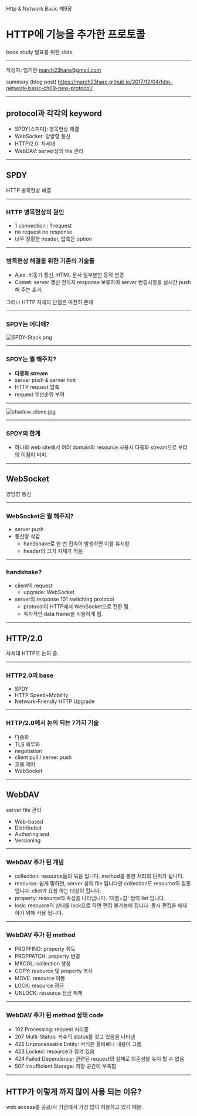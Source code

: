 Http & Network Basic 제9장
# HTTP에 기능을 추가한 프로토콜
book study 발표를 위한 slide.

---

작성자: 임기완 march23hare@gmail.com

summary (blog post)
https://march23hare.github.io/2017/12/04/http-network-basic-ch09-new-protocol/

---

## protocol과 각각의 keyword

- SPDY[스피디]: 병목현상 해결
- WebSocket: 양방향 통신
- HTTP/2.0: 차세대
- WebDAV: server상의 file 관리

---

## SPDY

HTTP 병목현상 해결

---

### HTTP 병목현상의 원인

- 1 connection : 1 request
- no request no response
- 너무 장황한 header, 압축은 option

---

### 병목현상 해결을 위한 기존의 기술들
- Ajax: 비동기 통신, HTML 문서 일부분만 동적 변경
- Comet: server 갱신 전까지 response 보류하여 server 변경사항을 실시간 push해 주는 효과.

그러나 HTTP 자체의 단점은 여전히 존재

---

### SPDY는 어디에?

![SPDY-Stack.png](img/SPDY-Stack.png)

---

### SPDY는 뭘 해주지?

- **다중화 stream**
- server push & server hint
- HTTP request 압축
- request 우선순위 부여

---

![shadow_clone.jpg](img/shadow_clone.jpg)

---

### SPDY의 한계

- 하나의 web site에서 여러 domain의 resource 사용시 다중화 stream으로 부터의 이점이 미미.

---

## WebSocket

양방향 통신

---

### WebSocket은 뭘 해주지?

- server push
- 통신량 삭감
	- handshake로 한 번 접속이 발생하면 이를 유지함
	- header의 크기 자체가 작음

---

### handshake?

- client의 request
	- upgrade: WebSocket
- server의 response 101 switching protocol
	- protocol이 HTTP에서 WebSocket으로 전환 됨.
	- 독자적인 data frame을 사용하게 됨.

---

## HTTP/2.0

차세대 HTTP로 논의 중.

---

### HTTP2.0의 base

- SPDY
- HTTP Speed+Mobility
- Network-Friendly HTTP Upgrade

---

### HTTP/2.0에서 논의 되는 7가지 기술

- 다중화
- TLS 의무화
- negotiation
- client pull / server push
- 흐름 제어
- WebSocket

---

## WebDAV

server file 관리

- Web-based
- Distributed
- Authoring and
- Versioning

---

### WebDAV 추가 된 개념

- collection: resource들의 묶음 입니다. method를 통한 처리의 단위가 됩니다.
- resource: 쉽게 말하면, server 상의 file 입니다만 collection도 resource의 일종입니다. cliet가 요청 하는 대상이 됩니다.
- property: resource의 속성을 나타냅니다. '이름=값' 쌍의 list 입니다.
- lock: resource의 상태를 lock으로 하면 편집 불가능해 집니다. 동시 편집을 배제 하기 위해 사용 됩니다.

---

### WebDAV 추가 된 method

- PROPFIND: property 취득
- PROPPATCH: property 변경
- MKCOL: collection 생성
- COPY: resource 및 property 복사
- MOVE: resource 이동
- LOCK: resource 잠금
- UNLOCK: resource 잠금 해제

---

### WebDAV 추가 된 method 상태 code

- 102 Processing: request 처리중
- 207 Multi-Status: 복수의 status를 갖고 있음을 나타냄
- 422 Unprocessable Entity: 서식은 올바르나 내용이 그름
- 423 Locked: resource가 잠겨 있음
- 424 Failed Dependency: 관련된 request의 실패로 의존성을 유지 할 수 없음
- 507 Insufficient Storage: 저장 공간이 부족함

---

## HTTP가 이렇게 까지 많이 사용 되는 이유?

web access를 공공/사 기관에서 가장 많이 허용하고 있기 때문.
